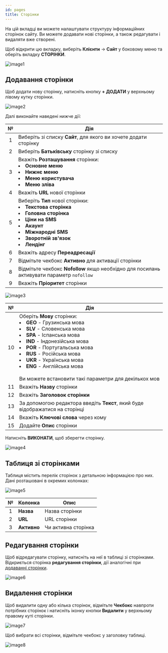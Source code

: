 ```yaml
---
id: pages
title: Сторінки
---
```


На цій вкладці ви можете налаштувати структуру інформаційних сторінок сайту. Ви можете додавати нові сторінки, а також редагувати і видаляти вже створені.

Щоб відкрити цю вкладку, виберіть **Клієнти** → **Сайт** у боковому меню та оберіть вкладку **СТОРІНКИ**.

![image1](/img/uk/admin_site_pages/image1.png)

## Додавання сторінки

Щоб додати нову сторінку, натисніть кнопку **+ ДОДАТИ** у верхньому лівому кутку сторінки.

![image2](/img/uk/admin_site_pages/image2.png)

Далі виконайте наведені нижче дії:

|  №  | Дія |
| :-: | --- |
| 1 | Виберіть зі списку **Сайт**, для якого ви хочете додати сторінку |
| 2 | Виберіть **Батьківську** сторінку зі списку |
| 3 | Вкажіть **Розташування** сторінки: <li>**Основне меню**</li><li>**Нижнє меню**</li><li>**Меню користувача**</li><li>**Меню зліва**</li> |
| 4 | Вкажіть **URL** нової сторінки |
| 5 | Виберіть **Тип** нової сторінки: <li>**Текстова сторінка**</li><li>**Головна сторінка**</li><li>**Ціни на SMS**</li><li>**Акаунт**</li><li>**Міжнародні SMS**</li><li>**Зворотній зв'язок**</li><li>**Лендінг**</li> |
| 6 | Вкажіть адресу **Переадресації** |
| 7 | Відмітьте чекбокс **Активно** для активації сторінки |
| 8 | Відмітьте чекбокс **Nofollow** якщо необхідно для посилань активувати параметр `nofollow` |
| 9 | Вкажіть **Пріоритет** сторінки |

![image3](/img/uk/admin_site_pages/image3.png)

|  №  | Дія |
| :-: | --- |
| 10 | Оберіть **Мову** сторінки: <li>**GEO** - Грузинська мова</li><li>**SLV** - Словенська мова</li><li>**SPA** - Іспанська мова</li><li>**IND** - Індонезійська мова</li><li>**POR** - Португальська мова</li><li>**RUS** - Російська мова</li><li>**UKR** - Українська мова</li><li>**ENG** - Англійська мова</li> <br/> Ви можете встановити такі параметри для декількох мов |
| 11 | Вкажіть **Назву** сторінки |
| 12 | Вкажіть **Заголовок сторінки** |
| 13 | За допомогою редактора введіть **Текст**, який буде відображатися на сторінці |
| 14 | Вкажіть **Ключові слова** через кому |
| 15 | Додайте **Опис** сторінки |

Натисніть **ВИКОНАТИ**, щоб зберегти сторінку.

![image4](/img/uk/admin_site_pages/image4.png)

## Таблиця зі сторінками

Таблиця містить перелік сторінок з детальною інформацією про них. Дані розташовані в окремих колонках:

![image5](/img/uk/admin_site_pages/image5.png)

|  №  | Колонка | Опис |
| :-: | ------- | ---- |
| 1 | **Назва** | Назва сторінки |
| 2 | **URL** | URL сторінки |
| 3 | **Активно** | Чи активна сторінка |

## Редагування сторінки

Щоб відредагувати сторінку, натисніть на неї в таблиці зі сторінками. Відкриється сторінка **редагування сторінки**, дії аналогічні при [додаванні сторінки](#додавання-сторінки).

![image6](/img/uk/admin_site_pages/image6.png)

## Видалення сторінки

Щоб видалити одну або кілька сторінок, відмітьте **Чекбокс** навпроти потрібних сторінок і натисніть іконку кнопки **Видалити** у верхньому правому куті сторінки.

![image7](/img/uk/admin_site_pages/image7.png)

Щоб вибрати всі сторінки, відмітьте чекбокс у заголовку таблиці.

![image8](/img/uk/admin_site_pages/image8.png)
